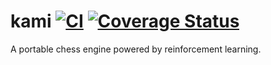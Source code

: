 # kami [![CI](https://github.com/codeandkey/kami/actions/workflows/rust.yml/badge.svg)](https://github.com/codeandkey/kami/actions/workflows/rust.yml) [![Coverage Status](https://coveralls.io/repos/github/codeandkey/kami/badge.svg?branch=master)](https://coveralls.io/github/codeandkey/kami?branch=master)
A portable chess engine powered by reinforcement learning.
